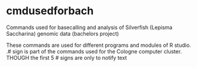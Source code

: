 # cmdusedforbach
Commands used for basecalling and analysis of Silverfish (Lepisma Saccharina) genomic data (bachelors project)

These commands are used for different programs and modules of R studio.
.# sign is part of the commands used for the Cologne computer cluster. THOUGH the first 5 # signs are only to notify text
